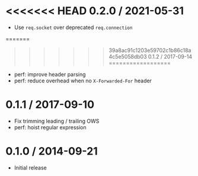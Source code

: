 <<<<<<< HEAD
0.2.0 / 2021-05-31
==================

  * Use `req.socket` over deprecated `req.connection`

=======
>>>>>>> 39a8ac91c1203e59702c1b86c18a4c5e5058db03
0.1.2 / 2017-09-14
==================

  * perf: improve header parsing
  * perf: reduce overhead when no `X-Forwarded-For` header

0.1.1 / 2017-09-10
==================

  * Fix trimming leading / trailing OWS
  * perf: hoist regular expression

0.1.0 / 2014-09-21
==================

  * Initial release

